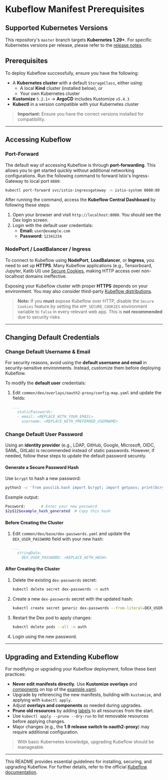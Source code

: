 # Kubeflow Manifest Prerequisites

## Supported Kubernetes Versions

This repository's `master` branch targets **Kubernetes 1.29+**. For specific Kubernetes versions per release, please refer to the [release notes](https://github.com/kubeflow/manifests/releases).

## Prerequisites

To deploy Kubeflow successfully, ensure you have the following:

- A **Kubernetes cluster** with a default `StorageClass`, either using:
  - A local **Kind** cluster (installed below), or
  - Your own Kubernetes cluster
- **Kustomize** `5.2.1+` -> **ArgoCD** includes Kustomize `v5.4.3`
- **Kubectl** in a version compatible with your Kubernetes cluster

> **Important:** Ensure you have the correct versions installed for compatibility.

---

## Accessing Kubeflow

### Port-Forward

The default way of accessing Kubeflow is through **port-forwarding**. This allows you to get started quickly without additional networking configurations. Run the following command to forward Istio's Ingress-Gateway to local port `8080`:

```sh
kubectl port-forward svc/istio-ingressgateway -n istio-system 8080:80
```

After running the command, access the **Kubeflow Central Dashboard** by following these steps:

1. Open your browser and visit `http://localhost:8080`. You should see the Dex login screen.
2. Login with the default user credentials:
   - **Email:** `user@example.com`
   - **Password:** `12341234`

### NodePort / LoadBalancer / Ingress

To connect to Kubeflow using **NodePort**, **LoadBalancer**, or **Ingress**, you need to set up **HTTPS**. Many Kubeflow applications (e.g., Tensorboard, Jupyter, Katib UI) use [Secure Cookies](https://developer.mozilla.org/en-US/docs/Web/HTTP/Cookies#restrict_access_to_cookies), making HTTP access over non-localhost domains ineffective.

Exposing your Kubeflow cluster with proper **HTTPS** depends on your environment. You may also consider third-party [Kubeflow distributions](https://www.kubeflow.org/docs/started/installing-kubeflow/#install-a-packaged-kubeflow-distribution).

> **Note:** If you **must** expose Kubeflow over HTTP, disable the `Secure Cookies` feature by setting the `APP_SECURE_COOKIES` environment variable to `false` in every relevant web app. This is **not recommended** due to security risks.

---

## Changing Default Credentials

### Change Default Username & Email

For security reasons, avoid using the **default username and email** in security-sensitive environments. Instead, customize them before deploying Kubeflow.

To modify the **default user** credentials:

1. Edit `common/dex/overlays/oauth2-proxy/config-map.yaml` and update the fields:

    ```yaml
    ...
      staticPasswords:
      - email: <REPLACE_WITH_YOUR_EMAIL>
        username: <REPLACE_WITH_PREFERRED_USERNAME>
    ```

### Change Default User Password

Using an **identity provider** (e.g., LDAP, GitHub, Google, Microsoft, OIDC, SAML, GitLab) is recommended instead of static passwords. However, if needed, follow these steps to update the default password securely.

#### Generate a Secure Password Hash

Use `bcrypt` to hash a new password:

```sh
python3 -c 'from passlib.hash import bcrypt; import getpass; print(bcrypt.using(rounds=12, ident="2y").hash(getpass.getpass()))'
```

Example output:

```sh
Password:       # Enter your new password
$2y$12$example_hash_generated  # Copy this hash
```

#### Before Creating the Cluster

1. Edit `common/dex/base/dex-passwords.yaml` and update the `DEX_USER_PASSWORD` field with your new hash:

    ```yaml
    ...
      stringData:
        DEX_USER_PASSWORD: <REPLACE_WITH_HASH>
    ```

#### After Creating the Cluster

1. Delete the existing `dex-passwords` secret:

    ```sh
    kubectl delete secret dex-passwords -n auth
    ```

2. Create a new `dex-passwords` secret with the updated hash:

    ```sh
    kubectl create secret generic dex-passwords --from-literal=DEX_USER_PASSWORD='REPLACE_WITH_HASH' -n auth
    ```

3. Restart the Dex pod to apply changes:

    ```sh
    kubectl delete pods --all -n auth
    ```

4. Login using the new password.

---

## Upgrading and Extending Kubeflow

For modifying or upgrading your Kubeflow deployment, follow these best practices:

- **Never edit manifests directly.** Use **Kustomize overlays** and [components](https://github.com/kubernetes-sigs/kustomize/blob/master/examples/components.md) on top of the [example.yaml](https://github.com/kubeflow/manifests/blob/master/example/kustomization.yaml).
- Upgrade by referencing the new manifests, building with `kustomize`, and applying with `kubectl apply`.
- Adjust **overlays and components** as needed during upgrades.
- **Prune old resources** by adding [labels](https://kubectl.docs.kubernetes.io/references/kustomize/kustomization/labels/) to all resources from the start.
- Use `kubectl apply --prune --dry-run` to list removable resources before applying changes.
- Major changes (e.g., the **1.9 release switch to oauth2-proxy**) may require additional configuration.

> With basic Kubernetes knowledge, upgrading Kubeflow should be manageable.

---

This README provides essential guidelines for installing, securing, and upgrading Kubeflow. For further details, refer to the official [Kubeflow documentation](https://www.kubeflow.org/docs/).

